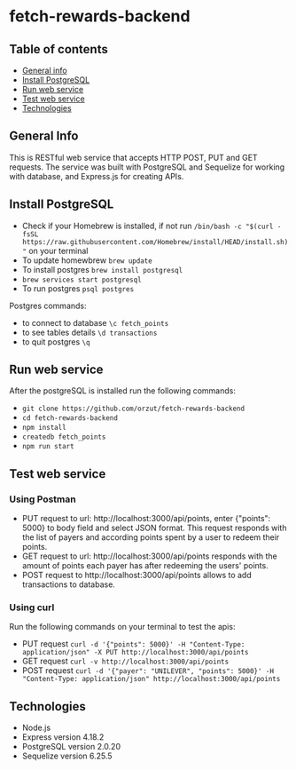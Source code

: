 # fetch-rewards-backend
## Table of contents
* [General info](#general-info)
* [Install PostgreSQL](#install-postgresql)
* [Run web service](#run-web-service)
* [Test web service](#test-web-service)
* [Technologies](#technologies)

## General Info
This is RESTful web service that accepts HTTP POST, PUT and GET requests. The service was built with PostgreSQL and Sequelize for working with database, and Express.js for creating APIs.

## Install PostgreSQL
* Check if your Homebrew is installed, if not run ```/bin/bash -c "$(curl -fsSL https://raw.githubusercontent.com/Homebrew/install/HEAD/install.sh)"``` on your terminal
* To update homewbrew ```brew update```
* To install postgres ```brew install postgresql```
* ```brew services start postgresql```
* To run postgres ```psql postgres```

Postgres commands:
* to connect to database ```\c fetch_points```
* to see tables details ```\d transactions```
* to quit postgres ```\q```


## Run web service
After the postgreSQL is installed run the following commands:
* ```git clone https://github.com/orzut/fetch-rewards-backend```
* ```cd fetch-rewards-backend```
* ```npm install```
* ```createdb fetch_points```
* ```npm run start```

## Test web service
### Using Postman
* PUT request to url: http://localhost:3000/api/points, enter {"points": 5000} to body field and select JSON format.
This request responds with the list of payers and according points spent by a user to redeem their points.
* GET request to url: http://localhost:3000/api/points responds with the amount of points each payer has after redeeming the users' points.
* POST request to http://localhost:3000/api/points allows to add transactions to database.

### Using curl
Run the following commands on your terminal to test the apis:
* PUT request ```curl -d '{"points": 5000}' -H "Content-Type: application/json" -X PUT http://localhost:3000/api/points```
* GET request ```curl -v http://localhost:3000/api/points```
* POST request ```curl -d '{"payer": "UNILEVER", "points": 5000}' -H "Content-Type: application/json" http://localhost:3000/api/points```


## Technologies
* Node.js
* Express version 4.18.2
* PostgreSQL version 2.0.20
* Sequelize version 6.25.5
